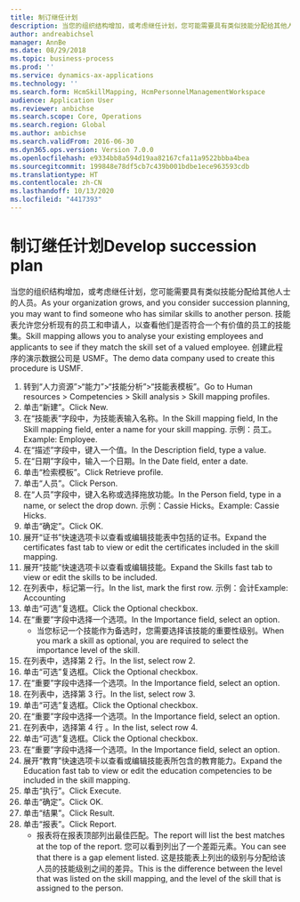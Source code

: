 ```yaml
---
title: 制订继任计划
description: 当您的组织结构增加，或考虑继任计划，您可能需要具有类似技能分配给其他人士的人员。
author: andreabichsel
manager: AnnBe
ms.date: 08/29/2018
ms.topic: business-process
ms.prod: ''
ms.service: dynamics-ax-applications
ms.technology: ''
ms.search.form: HcmSkillMapping, HcmPersonnelManagementWorkspace
audience: Application User
ms.reviewer: anbichse
ms.search.scope: Core, Operations
ms.search.region: Global
ms.author: anbichse
ms.search.validFrom: 2016-06-30
ms.dyn365.ops.version: Version 7.0.0
ms.openlocfilehash: e9334bb8a594d19aa82167cfa11a9522bbba4bea
ms.sourcegitcommit: 199848e78df5cb7c439b001bdbe1ece963593cdb
ms.translationtype: HT
ms.contentlocale: zh-CN
ms.lasthandoff: 10/13/2020
ms.locfileid: "4417393"
---
```

# <a name="develop-succession-plan"></a><span data-ttu-id="78dc0-103">制订继任计划</span><span class="sxs-lookup"><span data-stu-id="78dc0-103">Develop succession plan</span></span>



<span data-ttu-id="78dc0-104">当您的组织结构增加，或考虑继任计划，您可能需要具有类似技能分配给其他人士的人员。</span><span class="sxs-lookup"><span data-stu-id="78dc0-104">As your organization grows, and you consider succession planning, you may want to find someone who has similar skills to another person.</span></span>  <span data-ttu-id="78dc0-105">技能表允许您分析现有的员工和申请人，以查看他们是否符合一个有价值的员工的技能集。</span><span class="sxs-lookup"><span data-stu-id="78dc0-105">Skill mapping allows you to analyse your existing employees and applicants to see if they match the skill set of a valued employee.</span></span> <span data-ttu-id="78dc0-106">创建此程序的演示数据公司是 USMF。</span><span class="sxs-lookup"><span data-stu-id="78dc0-106">The demo data company used to create this procedure is USMF.</span></span>

1. <span data-ttu-id="78dc0-107">转到“人力资源”>“能力”>“技能分析”>“技能表模板”。</span><span class="sxs-lookup"><span data-stu-id="78dc0-107">Go to Human resources > Competencies > Skill analysis > Skill mapping profiles.</span></span>
2. <span data-ttu-id="78dc0-108">单击“新建”。</span><span class="sxs-lookup"><span data-stu-id="78dc0-108">Click New.</span></span>
3. <span data-ttu-id="78dc0-109">在“技能表”字段中，为技能表输入名称。</span><span class="sxs-lookup"><span data-stu-id="78dc0-109">In the Skill mapping field, In the Skill mapping field, enter a name for your skill mapping.</span></span>  <span data-ttu-id="78dc0-110">示例：员工。</span><span class="sxs-lookup"><span data-stu-id="78dc0-110">Example: Employee.</span></span>
4. <span data-ttu-id="78dc0-111">在“描述”字段中，键入一个值。</span><span class="sxs-lookup"><span data-stu-id="78dc0-111">In the Description field, type a value.</span></span>
5. <span data-ttu-id="78dc0-112">在“日期”字段中，输入一个日期。</span><span class="sxs-lookup"><span data-stu-id="78dc0-112">In the Date field, enter a date.</span></span>
6. <span data-ttu-id="78dc0-113">单击“检索模板”。</span><span class="sxs-lookup"><span data-stu-id="78dc0-113">Click Retrieve profile.</span></span>
7. <span data-ttu-id="78dc0-114">单击“人员”。</span><span class="sxs-lookup"><span data-stu-id="78dc0-114">Click Person.</span></span>
8. <span data-ttu-id="78dc0-115">在“人员”字段中，键入名称或选择拖放功能。</span><span class="sxs-lookup"><span data-stu-id="78dc0-115">In the Person field, type in a name, or select the drop down.</span></span>  <span data-ttu-id="78dc0-116">示例：Cassie Hicks。</span><span class="sxs-lookup"><span data-stu-id="78dc0-116">Example: Cassie Hicks.</span></span>
9. <span data-ttu-id="78dc0-117">单击“确定”。</span><span class="sxs-lookup"><span data-stu-id="78dc0-117">Click OK.</span></span>
10. <span data-ttu-id="78dc0-118">展开“证书”快速选项卡以查看或编辑技能表中包括的证书。</span><span class="sxs-lookup"><span data-stu-id="78dc0-118">Expand the certificates fast tab to view or edit the certificates included in the skill mapping.</span></span>
11. <span data-ttu-id="78dc0-119">展开“技能”快速选项卡以查看或编辑技能。</span><span class="sxs-lookup"><span data-stu-id="78dc0-119">Expand the Skills fast tab to view or edit the skills to be included.</span></span>
12. <span data-ttu-id="78dc0-120">在列表中，标记第一行。</span><span class="sxs-lookup"><span data-stu-id="78dc0-120">In the list, mark the first row.</span></span>  <span data-ttu-id="78dc0-121">示例：会计</span><span class="sxs-lookup"><span data-stu-id="78dc0-121">Example:  Accounting</span></span>
13. <span data-ttu-id="78dc0-122">单击“可选”复选框。</span><span class="sxs-lookup"><span data-stu-id="78dc0-122">Click the Optional checkbox.</span></span>
14. <span data-ttu-id="78dc0-123">在“重要”字段中选择一个选项。</span><span class="sxs-lookup"><span data-stu-id="78dc0-123">In the Importance field, select an option.</span></span>
    * <span data-ttu-id="78dc0-124">当您标记一个技能作为备选时，您需要选择该技能的重要性级别。</span><span class="sxs-lookup"><span data-stu-id="78dc0-124">When you mark a skill as optional, you are required to select the importance level of the skill.</span></span>  
15. <span data-ttu-id="78dc0-125">在列表中，选择第 2 行。</span><span class="sxs-lookup"><span data-stu-id="78dc0-125">In the list, select row 2.</span></span>
16. <span data-ttu-id="78dc0-126">单击“可选”复选框。</span><span class="sxs-lookup"><span data-stu-id="78dc0-126">Click the Optional checkbox.</span></span>
17. <span data-ttu-id="78dc0-127">在“重要”字段中选择一个选项。</span><span class="sxs-lookup"><span data-stu-id="78dc0-127">In the Importance field, select an option.</span></span>
18. <span data-ttu-id="78dc0-128">在列表中，选择第 3 行。</span><span class="sxs-lookup"><span data-stu-id="78dc0-128">In the list, select row 3.</span></span>
19. <span data-ttu-id="78dc0-129">单击“可选”复选框。</span><span class="sxs-lookup"><span data-stu-id="78dc0-129">Click the Optional checkbox.</span></span>
20. <span data-ttu-id="78dc0-130">在“重要”字段中选择一个选项。</span><span class="sxs-lookup"><span data-stu-id="78dc0-130">In the Importance field, select an option.</span></span>
21. <span data-ttu-id="78dc0-131">在列表中，选择第 4 行 。</span><span class="sxs-lookup"><span data-stu-id="78dc0-131">In the list, select row 4.</span></span>
22. <span data-ttu-id="78dc0-132">单击“可选”复选框。</span><span class="sxs-lookup"><span data-stu-id="78dc0-132">Click the Optional checkbox.</span></span>
23. <span data-ttu-id="78dc0-133">在“重要”字段中选择一个选项。</span><span class="sxs-lookup"><span data-stu-id="78dc0-133">In the Importance field, select an option.</span></span>
24. <span data-ttu-id="78dc0-134">展开“教育”快速选项卡以查看或编辑技能表所包含的教育能力。</span><span class="sxs-lookup"><span data-stu-id="78dc0-134">Expand the Education fast tab to view or edit the education competencies to be included in the skill mapping.</span></span>
25. <span data-ttu-id="78dc0-135">单击“执行”。</span><span class="sxs-lookup"><span data-stu-id="78dc0-135">Click Execute.</span></span>
26. <span data-ttu-id="78dc0-136">单击“确定”。</span><span class="sxs-lookup"><span data-stu-id="78dc0-136">Click OK.</span></span>
27. <span data-ttu-id="78dc0-137">单击“结果”。</span><span class="sxs-lookup"><span data-stu-id="78dc0-137">Click Result.</span></span>
28. <span data-ttu-id="78dc0-138">单击“报表”。</span><span class="sxs-lookup"><span data-stu-id="78dc0-138">Click Report.</span></span>
    * <span data-ttu-id="78dc0-139">报表将在报表顶部列出最佳匹配。</span><span class="sxs-lookup"><span data-stu-id="78dc0-139">The report will list the best matches at the top of the report.</span></span>  <span data-ttu-id="78dc0-140">您可以看到列出了一个差距元素。</span><span class="sxs-lookup"><span data-stu-id="78dc0-140">You can see that there is a gap element listed.</span></span>  <span data-ttu-id="78dc0-141">这是技能表上列出的级别与分配给该人员的技能级别之间的差异。</span><span class="sxs-lookup"><span data-stu-id="78dc0-141">This is the difference between the level that was listed on the skill mapping, and the level of the skill that is assigned to the person.</span></span>  

